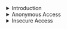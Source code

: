 
<details>
<summary>Introduction</summary>
<br>
  
  ![image](https://user-images.githubusercontent.com/75510135/158012898-031ab5e4-42a9-4d7c-a4ed-fe957dbf9002.png)

  ![image](https://user-images.githubusercontent.com/75510135/158012923-d9431fe3-0f30-4a5d-8055-7546db848d8f.png)

  ![image](https://user-images.githubusercontent.com/75510135/158012947-7448d075-d551-41fd-bbe4-05c5f4336518.png)

</details>


<details>
<summary>Anonymous Access</summary>
<br>
  
  ![image](https://user-images.githubusercontent.com/75510135/158013178-b2d27a02-3a40-4451-8990-3d101dd575be.png)
  
  - enable / disable Anonymous access in below path
  
  >  vi /etc/kubernetes/manifests/kube-apiserver.yaml
  
  <img width="717" alt="image" src="https://user-images.githubusercontent.com/75510135/158013295-d8fda6bd-d0cd-4655-8f21-78933d6cf0df.png">
  
  <img width="810" alt="image" src="https://user-images.githubusercontent.com/75510135/158013429-e6bd4cc3-cb4d-4287-9cb9-aa0ab2cafc62.png">

  <img width="625" alt="image" src="https://user-images.githubusercontent.com/75510135/158013425-fa394585-32ae-4c0a-a176-4c6ca7783fbf.png">

  <img width="655" alt="image" src="https://user-images.githubusercontent.com/75510135/158014088-5e40106c-25a4-44b7-b39c-52534cea9210.png">

  
</details>



<details>
<summary>Insecure Access</summary>
<br>

  ![image](https://user-images.githubusercontent.com/75510135/158014268-885d2a50-7294-4312-a588-37d74f04ea3b.png)

  ![image](https://user-images.githubusercontent.com/75510135/158014282-4e025151-eb04-43f7-94c9-e1d4cf787409.png)

  ![image](https://user-images.githubusercontent.com/75510135/158014292-c191d21c-160c-4399-a8b6-fb6567bdf598.png)

  - set the insecure port to 8080
  
  > vi /etc/kubernetes/manifests/kube-apiserver.yaml
  
  ![image](https://user-images.githubusercontent.com/75510135/158014373-bc95d88e-8f77-4e78-8df2-e5e8927c7910.png)

  > k -n kube-system get pod | grep api
  >  curl http://localhost:8080 -k
  
  ![image](https://user-images.githubusercontent.com/75510135/158014417-21c5ab0f-c5c9-40df-a144-a7a0f3b7f8b7.png)

  
</details>

